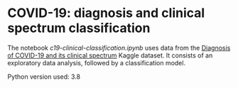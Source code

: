 # COVID-19: diagnosis and clinical spectrum classification

The notebook *c19-clinical-classification.ipynb* uses data from the [Diagnosis of COVID-19 and its clinical spectrum](https://www.kaggle.com/einsteindata4u/covid19?select=dataset.xlsx) Kaggle dataset. It consists of an exploratory data analysis, followed by a classification model.

Python version used: 3.8
